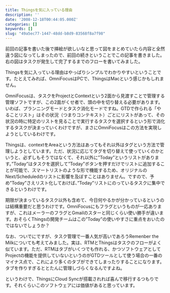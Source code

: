 ```yaml
---
title: Thingsを気に入っている理由
description: ''
date: '2008-12-18T00:44:05.000Z'
categories: []
keywords: []
slug: "49a5ec77-1447-48dd-b8d9-83568f8a7f98"
---
```

前回の記事を書いた後で挿絵が欲しいなと思って図をまとめていたら内容と全然違う図になってしまったので、前回の続きということでこの記事を書きました。右の図はタスクが発生して完了するまでのフローを書いてみました。

Thingsを気に入っている理由はやっぱりシンプルでわかりやすいということです。たとえてみれば、OmniFocusはPCで、ThingsはMacという感じかもしれません。

OmniFocusは、タスクをProjectとContextという2面から見渡すことで管理する管理ソフトですが、この2面がくせ者で、頭の中を切り替える必要があります。いわば、プランニングモードとタスク消化モードですね。GTDで作られる「やることリスト」はその状況（つまりコンテキスト）ごとにリストがあって、その状況の時に特定のリストを見ることで実行するタスクを選択するという形で消化するタスクが決まっていくわけですが、まさにOmniFocusはこの方法を実現しようとしているわけです。

Thingsは、contextをAreaという方法はあってもそれ以外はタグという方法で管理しようとしています。ただ、状況に応じてタグを切り替えて使っていくのかというと、必ずしもそうではなくて、それ以外に”Today”というリストがあります。”Today”はタスクを選択して”Today”ボタンを押すだけでリストに追加することが可能で、スマートリストのような形で機能するため、オリジナルのNext/Scheduledのリストに影響を及ぼすことはありません。ですので、予め”Today”さえリスト化しておけば、”Today”リストにのっているタスクに集中できるというわけです。

期限が決まっているタスク以外も含めて、今日何やるかが分かっているというのは結構重要だと思うわけです。OmniFocusにもフラグというものが一応ありますが、これはメーラーのフラグとGmailのスターと同じくらい使い勝手が違います。おそらくThingsの開発チームはこの”Today”の使いやすさに重点をおいたのではないでしょうか？

なお、ついでにですが、タスク管理で一番人気が高いであろうRemenber the Milkについても考えてみました。実は、RTMとThingsはタスクのフローがよく似ています。ただ、RTMはタブがいくつでも作れる、かつソフトウェアとしてProjectの機能を提供していないというのがGTDツールとして使う場合の一番のマイナス点で、これにより多くのタブができてしまったりすることになります。タブを作りすぎるととたんに管理しづらくなるんですよね。

というわけで、ThingsにCloud Syncが搭載されれば喜んで移行するつもりです。それくらいこのソフトウェアには価値があると思っています。